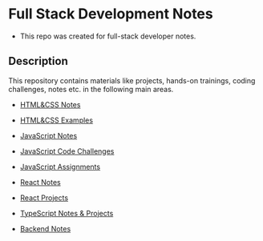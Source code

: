 # Full Stack Development Notes
- This repo was created for full-stack developer notes.
## Description
This repository contains materials like projects, hands-on trainings, coding challenges, notes etc. in the following main areas.

- [HTML&CSS Notes](https://github.com/karamanburak/self-study/tree/main/HTML%26CSS)
- [HTML&CSS Examples](https://github.com/karamanburak/self-study/tree/main/HTML%26CSS/Examples)
  
- [JavaScript Notes](https://github.com/karamanburak/self-study/tree/main/JavaScript)
- [JavaScript Code Challenges](https://github.com/karamanburak/self-study/tree/main/JavaScript/Code-Challenges)
- [JavaScript Assignments](https://github.com/karamanburak/self-study/tree/main/JavaScript/assignments)
  
- [React Notes](https://github.com/karamanburak/self-study/tree/main/React)
- [React Projects](https://github.com/karamanburak/self-study/tree/main/React/Projects)
  
- [TypeScript Notes & Projects](https://github.com/karamanburak/self-study/tree/main/TypeScript)
  
- [Backend Notes](https://github.com/karamanburak/self-study/tree/main/Backend)
  
